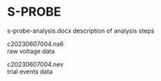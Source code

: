# S-PROBE


s-probe-analysis.docx
description of analysis steps


c20230607004.ns6         
raw voltage data


c20230607004.nev         
trial events data







